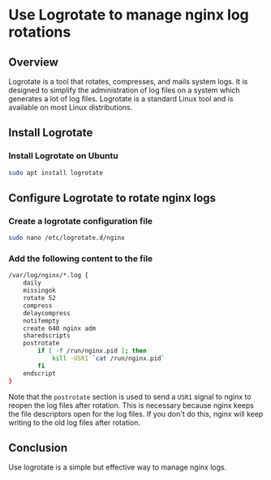 # Use Logrotate to manage nginx log rotations

## Overview

Logrotate is a tool that rotates, compresses, and mails system logs. It is designed to simplify the administration of log files on a system which generates a lot of log files. Logrotate is a standard Linux tool and is available on most Linux distributions.

## Install Logrotate

### Install Logrotate on Ubuntu

```bash
sudo apt install logrotate
```

## Configure Logrotate to rotate nginx logs

### Create a logrotate configuration file

```bash
sudo nano /etc/logrotate.d/nginx
```

### Add the following content to the file

```bash
/var/log/nginx/*.log {
    daily
    missingok
    rotate 52
    compress
    delaycompress
    notifempty
    create 640 nginx adm
    sharedscripts
    postrotate
        if [ -f /run/nginx.pid ]; then
            kill -USR1 `cat /run/nginx.pid`
        fi
    endscript
}
```

Note that the `postrotate` section is used to send a `USR1` signal to nginx to reopen the log files after rotation. This is necessary because nginx keeps the file descriptors open for the log files. If you don't do this, nginx will keep writing to the old log files after rotation.

## Conclusion

Use logrotate is a simple but effective way to manage nginx logs.